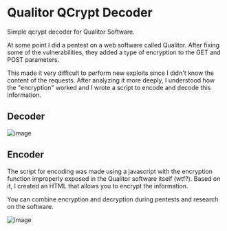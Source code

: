 # Qualitor QCrypt Decoder
Simple qcrypt decoder for Qualitor Software.

At some point I did a pentest on a web software called Qualitor. After fixing some of the vulnerabilities, they added a type of encryption to the GET and POST parameters.

This made it very difficult to perform new exploits since I didn't know the content of the requests. After analyzing it more deeply, I understood how the "encryption" worked and I wrote a script to encode and decode this information.

## Decoder

![image](https://github.com/user-attachments/assets/660917e3-ef01-485a-8342-5f9f7e6347f7)


## Encoder

The script for encoding was made using a javascript with the encryption function improperly exposed in the Qualitor software itself (wtf?). Based on it, I created an HTML that allows you to encrypt the information.

You can combine encryption and decryption during pentests and research on the software.

![image](https://github.com/user-attachments/assets/0d542b55-f8bb-4e34-9e60-e2713da19a57)
